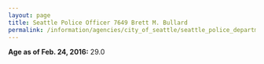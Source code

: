 ```yaml
---
layout: page
title: Seattle Police Officer 7649 Brett M. Bullard
permalink: /information/agencies/city_of_seattle/seattle_police_department/copbook/7649/
---
```


**Age as of Feb. 24, 2016:** 29.0
